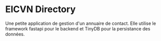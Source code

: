 # EICVN Directory

Une petite application de gestion d'un annuaire de contact.
Elle utilise le framework fastapi pour le backend et TinyDB pour la persistance des données. 